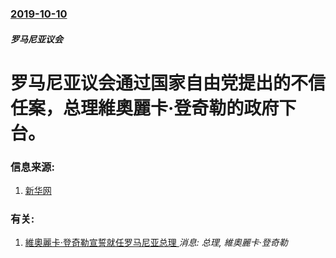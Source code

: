 ### [2019-10-10](/news/2019/10/10/index.md)

##### 罗马尼亚议会
#  罗马尼亚议会通过国家自由党提出的不信任案，总理維奧麗卡·登奇勒的政府下台。 




### 信息来源:

1. [新华网](http://www.xinhuanet.com/world/2019-10/11/c_1125089180.htm)

### 有关:

1. [維奧麗卡·登奇勒宣誓就任罗马尼亚总理 ](/zh/news/2018/01/29/維奧麗卡-登奇勒宣誓就任罗马尼亚总理.md) _消息: 总理, 維奧麗卡·登奇勒_
